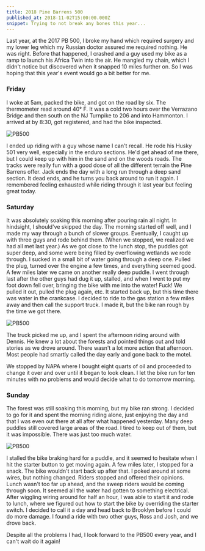 ```yaml
---
title: 2018 Pine Barrens 500
published_at: 2018-11-02T15:00:00.000Z
snippet: Trying to not break any bones this year...
---
```


Last year, at the 2017 PB 500, I broke my hand which required surgery and my
lower leg which my Russian doctor assured me required nothing. He was right.
Before that happened, I crashed and a guy used my bike as a ramp to launch his
Africa Twin into the air. He mangled my chain, which I didn't notice but
discovered when it snapped 10 miles further on. So I was hoping that this year's
event would go a bit better for me.

### Friday

I woke at 5am, packed the bike, and got on the road by six. The thermometer read
around 40&deg; F. It was a cold two hours over the Verrazano Bridge and then
south on the NJ Turnpike to 206 and into Hammonton. I arrived at by 8:30, got
registered, and had the bike inspected.

![PB500](https://s3.amazonaws.com/honkytonk.in/pb500/181026_pb500_397-X2.jpg)

I ended up riding with a guy whose name I can't recall. He rode his Husky 501
very well, especially in the enduro sections. He'd get ahead of me there, but I
could keep up with him in the sand and on the woods roads. The tracks were
really fun with a good dose of all the different terrain the Pine Barrens offer.
Jack ends the day with a long run through a deep sand section. It dead ends, and
he turns you back around to run it again. I remembered feeling exhausted while
riding through it last year but feeling great today.

### Saturday

It was absolutely soaking this morning after pouring rain all night. In
hindsight, I should've skipped the day. The morning started off well, and I made
my way through a bunch of slower groups. Eventually, I caught up with three guys
and rode behind them. (When we stopped, we realized we had all met last year.)
As we got close to the lunch stop, the puddles got super deep, and some were
being filled by overflowing wetlands we rode through. I sucked in a small bit of
water going through a deep one. Pulled the plug, turned over the engine a few
times, and everything seemed good. A few miles later we came on another really
deep puddle. I went through last after the other guys had dug it up, stalled,
and when I went to put my foot down fell over, bringing the bike with me into
the water! Fuck! We pulled it out, pulled the plug again, etc. It started back
up, but this time there was water in the crankcase. I decided to ride to the gas
station a few miles away and then call the support truck. I made it, but the
bike ran rough by the time we got there.

![PB500](https://s3.amazonaws.com/honkytonk.in/pb500/181027_pb500_057-X2.jpg)

The truck picked me up, and I spent the afternoon riding around with Dennis. He
knew a lot about the forests and pointed things out and told stories as we drove
around. There wasn't a lot more action that afternoon. Most people had smartly
called the day early and gone back to the motel.

We stopped by NAPA where I bought eight quarts of oil and proceeded to change it
over and over until it began to look clean. I let the bike run for ten minutes
with no problems and would decide what to do tomorrow morning.

### Sunday

The forest was still soaking this morning, but my bike ran strong. I decided to
go for it and spent the morning riding alone, just enjoying the day and that I
was even out there at all after what happened yesterday. Many deep puddles still
covered large areas of the road. I tired to keep out of them, but it was
impossible. There was just too much water.

![PB500](https://s3.amazonaws.com/honkytonk.in/pb500/181028_pb500_177-X2.jpg)

I stalled the bike braking hard for a puddle, and it seemed to hesitate when I
hit the starter button to get moving again. A few miles later, I stopped for a
snack. The bike wouldn't start back up after that. I poked around at some wires,
but nothing changed. Riders stopped and offered their opinions. Lunch wasn't too
far up ahead, and the sweep riders would be coming through soon. It seemed all
the water had gotten to something electrical. After wiggling wiring around for
half an hour, I was able to start it and rode to lunch, where we figured out how
to start the bike by overriding the starter switch. I decided to call it a day
and head back to Brooklyn before I could do more damage. I found a ride with two
other guys, Ross and Josh, and we drove back.

Despite all the problems I had, I look forward to the PB500 every year, and I
can't wait do it again!
